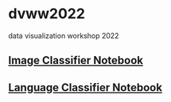 # dvww2022
data visualization workshop 2022

## [Image Classifier Notebook](https://github.com/codesigningwiththemachine/dvww2022/blob/main/ImageClassifier.ipynb)
## [Language Classifier Notebook](https://github.com/codesigningwiththemachine/dvww2022/blob/main/LanguageClassifier.ipynb)


